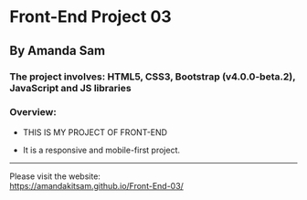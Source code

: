 # Front-End Project 03

## By Amanda Sam

### The project involves: HTML5, CSS3, Bootstrap (v4.0.0-beta.2), JavaScript and JS libraries

### Overview:

- THIS IS MY PROJECT OF FRONT-END

- It is a responsive and mobile-first project.

-------------------------------------------

Please visit the website:<br/>
https://amandakitsam.github.io/Front-End-03/
